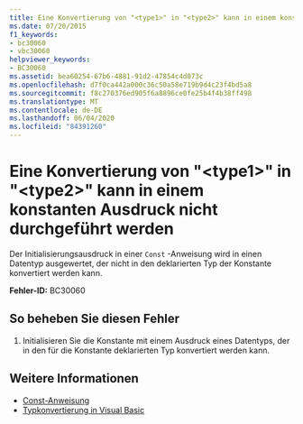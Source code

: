 ```yaml
---
title: Eine Konvertierung von "<type1>" in "<type2>" kann in einem konstanten Ausdruck nicht durchgeführt werden
ms.date: 07/20/2015
f1_keywords:
- bc30060
- vbc30060
helpviewer_keywords:
- BC30060
ms.assetid: bea60254-67b6-4881-91d2-47854c4d073c
ms.openlocfilehash: d7f0ca442a000c36c50a58e719b9d4c23f4bd5a8
ms.sourcegitcommit: f8c270376ed905f6a8896ce0fe25b4f4b38ff498
ms.translationtype: MT
ms.contentlocale: de-DE
ms.lasthandoff: 06/04/2020
ms.locfileid: "84391260"
---
```

# <a name="conversion-from-type1-to-type2-cannot-occur-in-a-constant-expression"></a>Eine Konvertierung von "\<type1>" in "\<type2>" kann in einem konstanten Ausdruck nicht durchgeführt werden
Der Initialisierungsausdruck in einer `Const` -Anweisung wird in einen Datentyp ausgewertet, der nicht in den deklarierten Typ der Konstante konvertiert werden kann.  
  
 **Fehler-ID:** BC30060  
  
## <a name="to-correct-this-error"></a>So beheben Sie diesen Fehler  
  
1. Initialisieren Sie die Konstante mit einem Ausdruck eines Datentyps, der in den für die Konstante deklarierten Typ konvertiert werden kann.  
  
## <a name="see-also"></a>Weitere Informationen

- [Const-Anweisung](../language-reference/statements/const-statement.md)
- [Typkonvertierung in Visual Basic](../programming-guide/language-features/data-types/type-conversions.md)

